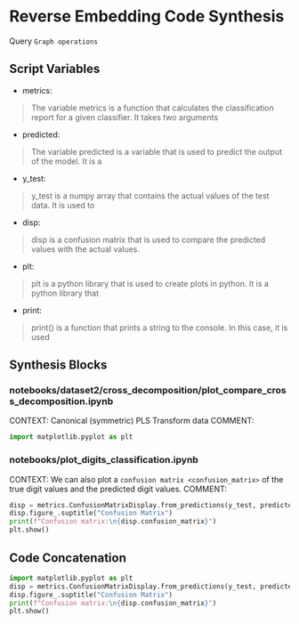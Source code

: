# Reverse Embedding Code Synthesis
Query `Graph operations`
## Script Variables
- metrics:<br>
>The variable metrics is a function that calculates the classification report for a given classifier. It takes two arguments
- predicted:<br>
>The variable predicted is a variable that is used to predict the output of the model. It is a
- y_test:<br>
>y_test is a numpy array that contains the actual values of the test data. It is used to
- disp:<br>
>disp is a confusion matrix that is used to compare the predicted values with the actual values.
- plt:<br>
>plt is a python library that is used to create plots in python. It is a python library that
- print:<br>
>print() is a function that prints a string to the console. In this case, it is used
## Synthesis Blocks
### notebooks/dataset2/cross_decomposition/plot_compare_cross_decomposition.ipynb
CONTEXT:  Canonical (symmetric) PLS   Transform data   COMMENT:
```python
import matplotlib.pyplot as plt
```

### notebooks/plot_digits_classification.ipynb
CONTEXT: We can also plot a `confusion matrix <confusion_matrix>` of the true digit values and the predicted digit values.   COMMENT:
```python
disp = metrics.ConfusionMatrixDisplay.from_predictions(y_test, predicted)
disp.figure_.suptitle("Confusion Matrix")
print(f"Confusion matrix:\n{disp.confusion_matrix}")
plt.show()
```

## Code Concatenation
```python
import matplotlib.pyplot as plt
disp = metrics.ConfusionMatrixDisplay.from_predictions(y_test, predicted)
disp.figure_.suptitle("Confusion Matrix")
print(f"Confusion matrix:\n{disp.confusion_matrix}")
plt.show()
```
